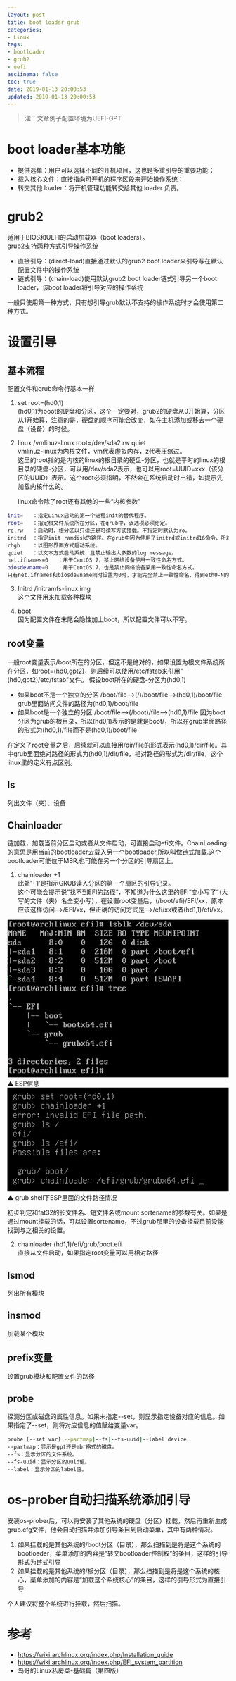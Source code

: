 ```yaml
---
layout: post
title: boot loader grub
categories:
- Linux
tags:
- bootloader
- grub2
- uefi
asciinema: false
toc: true
date: 2019-01-13 20:00:53
updated: 2019-01-13 20:00:53
---
```


> 注：文章例子配置环境为UEFI-GPT

# boot loader基本功能
- 提供选单：用户可以选择不同的开机项目，这也是多重引导的重要功能；
- 载入核心文件：直接指向可开机的程序区段来开始操作系统；
- 转交其他 loader：将开机管理功能转交给其他 loader 负责。

# grub2
适用于BIOS和UEFI的启动加载器（boot loaders）。  
grub2支持两种方式引导操作系统
- 直接引导：(direct-load)直接通过默认的grub2 boot loader来引导写在默认配置文件中的操作系统
- 链式引导：(chain-load)使用默认grub2 boot loader链式引导另一个boot loader，该boot loader将引导对应的操作系统

一般只使用第一种方式，只有想引导grub默认不支持的操作系统时才会使用第二种方式。

# 设置引导

## 基本流程
配置文件和grub命令行基本一样
1. set root=(hd0,1)  
(hd0,1)为boot的硬盘和分区，这个一定要对，grub2的硬盘从0开始算，分区从1开始算，注意的是，硬盘的顺序可能会改变，如在主机添加或移去一个硬盘（设备）的时候。

2. linux /vmlinuz-linux root=/dev/sda2 rw quiet  
vmlinuz-linux为内核文件，vm代表虚拟内存，z代表压缩过。  
这里的root指的是内核的linux的根目录的硬盘-分区，也就是平时的linux的根目录的硬盘-分区，可以用/dev/sda2表示，也可以用root=UUID=xxx（该分区的UUID）表示。这个root必须指明，不然会在系统启动时出错，如提示先加载内核什么的。

	linux命令除了root还有其他的一些“内核参数”
``` bash
init=	：指定Linux启动的第一个进程init的替代程序。
root=	：指定根文件系统所在分区，在grub中，该选项必须给定。
ro,rw	：启动时，根分区以只读还是可读写方式挂载。不指定时默认为ro。
initrd	：指定init ramdisk的路径。在grub中因为使用了initrd或initrd16命令，所以不需要指定该启动参数。
rhgb	：以图形界面方式启动系统。
quiet	：以文本方式启动系统，且禁止输出大多数的log message。
net.ifnames=0	：用于CentOS 7，禁止网络设备使用一致性命名方式。
biosdevname=0	：用于CentOS 7，也是禁止网络设备采用一致性命名方式。
只有net.ifnames和biosdevname同时设置为0时，才能完全禁止一致性命名，得到eth0-N的设备名。

```

3. Initrd /initramfs-linux.img  
这个文件用来加载各种模块

4. boot  
因为配置文件在末尾会隐性加上boot，所以配置文件可以不写。

## root变量 
一般root变量表示/boot所在的分区，但这不是绝对的，如果设置为根文件系统所在分区，如root=(hd0,gpt2)，则后续可以使用/etc/fstab来引用"(hd0,gpt2)/etc/fstab"文件。
假设boot所在的硬盘-分区为(hd0,1)

- 如果boot不是一个独立的分区
/boot/file-->(/)/boot/file-->(hd0,1)/boot/file
grub里面访问文件的路径为(hd0,1)/boot/file
- 如果boot是一个独立的分区
/boot/file-->(/boot)/file-->(hd0,1)/file
因为boot分区为grub的根目录，所以(hd0,1)表示的是就是boot/，所以在grub里面路径的形式为(hd0,1)/file而不是(hd0,1)/boot/file

在定义了root变量之后，后续就可以直接用/dir/file的形式表示(hd0,1)/dir/file。其中grub里面绝对路径的形式为(hd0,1)/dir/file，相对路径的形式为/dir/file，这个linux里的定义有点区别。

## ls
列出文件（夹）、设备  

## Chainloader
链加载，加载当前分区启动或者从文件启动，可直接启动efi文件。ChainLoading的意思是用当前的bootloader去载入另一个bootloader,所以叫做链式加载.这个bootloader可能位于MBR,也可能在另一个分区的引导扇区上。
1. chainloader +1   
此处'+1'是指示GRUB读入分区的第一个扇区的引导记录。  
这个可能会提示说”找不到EFI的路径“，不知道为什么这里的EFI“变小写了“（大写的文件（夹）名全变小写），在设置root变量后，(/boot/efi)/EFI/xx，原本应该这样访问-->/EFI/xx，但正确的访问方式是-->/efi/xx或者(hd1,1)/efi/xx。

<img id="sm" src="/2019-01/boot-loader-grub/20190113_esp.png">
▲ ESP信息

<img id="sm" src="/2019-01/boot-loader-grub/20190113_grub.png">
▲ grub shell下ESP里面的文件路径情况

初步判定和fat32的长文件名、短文件名或mount sortename的参数有关。如果是通过mount挂载的话，可以设置sortename，不过grub那里的设备挂载目前没能找到与之相关的设置。

2. chainloader (hd1,1)/efi/grub/boot.efi  
直接从文件启动，如果指定root变量可以用相对路径

## lsmod
列出所有模块

## insmod 
加载某个模块

## prefix变量
设置grub模块和配置文件的路径

## probe
探测分区或磁盘的属性信息。如果未指定--set，则显示指定设备对应的信息。如果指定了--set，则将对应信息的值赋给变量var。 

``` bash
probe [--set var] --partmap|--fs|--fs-uuid|--label device 
--partmap：显示是gpt还是mbr格式的磁盘。
--fs：显示分区的文件系统。
--fs-uuid：显示分区的uuid值。
--label：显示分区的label值。

```

# os-prober自动扫描系统添加引导
安装os-prober后，可以将安装了其他系统的硬盘（分区）挂载，然后再重新生成grub.cfg文件，他会自动扫描并添加引导条目到启动菜单，其中有两种情况。
1. 如果挂载的是其他系统的/boot分区（目录），那么扫描到是将是这个系统的bootloader，菜单添加的内容是“转交bootloader控制权”的条目，这样的引导形式为链式引导
2. 如果挂载的是其他系统的/根分区（目录），那么扫描到是将是这个系统的核心，菜单添加的内容是“加载这个系统核心”的条目，这样的引导形式为直接引导

个人建议将整个系统进行挂载，然后扫描。

# 参考
- [https://wiki.archlinux.org/index.php/Installation_guide ](https://wiki.archlinux.org/index.php/Installation_guide)
- [https://wiki.archlinux.org/index.php/EFI_system_partition ](https://wiki.archlinux.org/index.php/EFI_system_partition)
- 鸟哥的Linux私房菜-基础篇（第四版）
